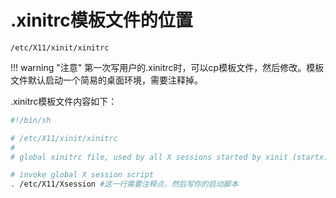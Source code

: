 # .xinitrc模板文件的位置

`/etc/X11/xinit/xinitrc`  

!!! warning "注意"
    第一次写用户的.xinitrc时，可以cp模板文件，然后修改。模板文件默认启动一个简易的桌面环境，需要注释掉。

.xinitrc模板文件内容如下：  
```bash
#!/bin/sh

# /etc/X11/xinit/xinitrc
#
# global xinitrc file, used by all X sessions started by xinit (startx)

# invoke global X session script
. /etc/X11/Xsession #这一行需要注释点，然后写你的启动脚本
```